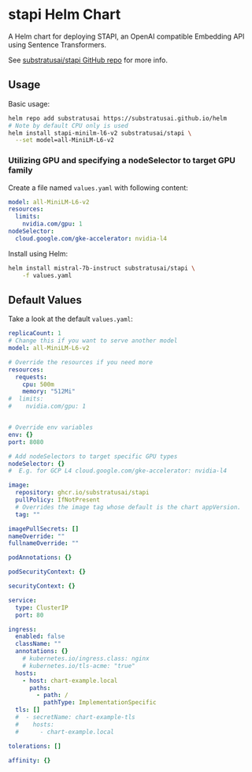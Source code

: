 # stapi Helm Chart

A Helm chart for deploying STAPI, an OpenAI compatible Embedding API using Sentence Transformers.

See [substratusai/stapi GitHub repo](https://github.com/substratusai/stapi) for more info.

## Usage

Basic usage:
```bash
helm repo add substratusai https://substratusai.github.io/helm
# Note by default CPU only is used
helm install stapi-minilm-l6-v2 substratusai/stapi \
  --set model=all-MiniLM-L6-v2
```

### Utilizing GPU and specifying a nodeSelector to target GPU family

Create a file named `values.yaml` with following content:

[embedmd]:# (examples/gpu.yaml)
```yaml
model: all-MiniLM-L6-v2
resources:
  limits:
    nvidia.com/gpu: 1
nodeSelector:
  cloud.google.com/gke-accelerator: nvidia-l4
```

Install using Helm:
```bash
helm install mistral-7b-instruct substratusai/stapi \
    -f values.yaml
```

## Default Values

Take a look at the default `values.yaml`:

[embedmd]:# (values.yaml)
```yaml
replicaCount: 1
# Change this if you want to serve another model
model: all-MiniLM-L6-v2

# Override the resources if you need more
resources:
  requests:
    cpu: 500m
    memory: "512Mi"
#  limits:
#    nvidia.com/gpu: 1


# Override env variables
env: {}
port: 8080

# Add nodeSelectors to target specific GPU types
nodeSelector: {}
#  E.g. for GCP L4 cloud.google.com/gke-accelerator: nvidia-l4

image:
  repository: ghcr.io/substratusai/stapi
  pullPolicy: IfNotPresent
  # Overrides the image tag whose default is the chart appVersion.
  tag: ""

imagePullSecrets: []
nameOverride: ""
fullnameOverride: ""

podAnnotations: {}

podSecurityContext: {}

securityContext: {}

service:
  type: ClusterIP
  port: 80

ingress:
  enabled: false
  className: ""
  annotations: {}
    # kubernetes.io/ingress.class: nginx
    # kubernetes.io/tls-acme: "true"
  hosts:
    - host: chart-example.local
      paths:
        - path: /
          pathType: ImplementationSpecific
  tls: []
  #  - secretName: chart-example-tls
  #    hosts:
  #      - chart-example.local

tolerations: []

affinity: {}
```
